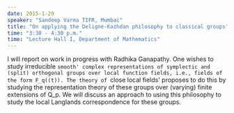 ```yaml
---
date: 2015-1-29
speaker: "Sandeep Varma TIFR, Mumbai"
title: "On applying the Deligne-Kazhdan philosophy to classical groups"
time: "3:30 - 4:30 p.m." 
time: "Lecture Hall I, Department of Mathematics"
---
```

I will report on work in progress with Radhika Ganapathy. One wishes to
study irreducible `smooth' complex representations of symplectic and
(split) orthogonal groups over local function fields, i.e., fields of the
form F_q((t)). The theory of `close local fields' proposes to do this by
studying the representation theory of these groups over (varying) finite
extensions of Q_p. We will discuss an approach to using this philosophy to
study the local Langlands correspondence for these groups.
